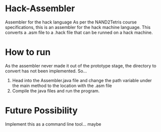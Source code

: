 # Hack-Assembler
Assembler for the hack language
As per the NAND2Tetris course specifications, this is an assembler for the hack machine language. 
This converts a .asm file to a .hack file that can be runned on a hack machine.

# How to run
As the assembler never made it out of the prototype stage, the directory to convert has not been implemented. So...

1) Head into the Assembler.java file and change the path variable under the main method to the location with the .asm file
2) Compile the java files and run the program. 

# Future Possibility
Implement this as a command line tool... maybe
